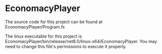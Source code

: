 # EconomacyPlayer

The source code for this project can be found at EconomacyPlayer/Program.fs

The linux executable for this project is EconomacyPlayer/bin/release/net8.0/linux-x64/EconomacyPlayer. You may need to change this file's permissions to execute it properly. 
